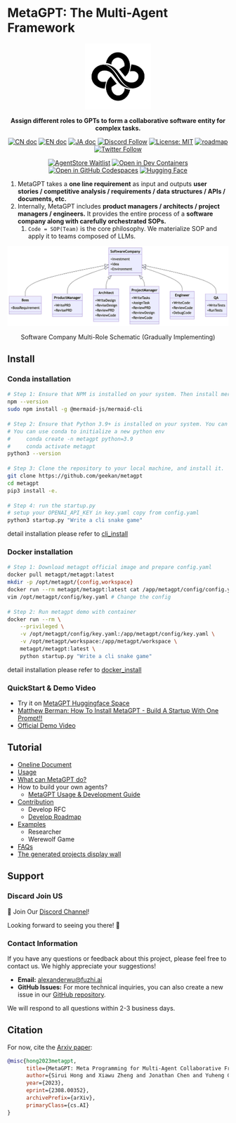 # MetaGPT: The Multi-Agent Framework

<p align="center">
<a href=""><img src="docs/resources/MetaGPT-new-log.png" alt="MetaGPT logo: Enable GPT to work in software company, collaborating to tackle more complex tasks." width="150px"></a>
</p>

<p align="center">
<b>Assign different roles to GPTs to form a collaborative software entity for complex tasks.</b>
</p>

<p align="center">
<a href="docs/README_CN.md"><img src="https://img.shields.io/badge/文档-中文版-blue.svg" alt="CN doc"></a>
<a href="README.md"><img src="https://img.shields.io/badge/document-English-blue.svg" alt="EN doc"></a>
<a href="docs/README_JA.md"><img src="https://img.shields.io/badge/ドキュメント-日本語-blue.svg" alt="JA doc"></a>
<a href="https://discord.gg/DYn29wFk9z"><img src="https://dcbadge.vercel.app/api/server/DYn29wFk9z?style=flat" alt="Discord Follow"></a>
<a href="https://opensource.org/licenses/MIT"><img src="https://img.shields.io/badge/License-MIT-blue.svg" alt="License: MIT"></a>
<a href="docs/ROADMAP.md"><img src="https://img.shields.io/badge/ROADMAP-路线图-blue" alt="roadmap"></a>
<a href="https://twitter.com/MetaGPT_"><img src="https://img.shields.io/twitter/follow/MetaGPT?style=social" alt="Twitter Follow"></a>
</p>

<p align="center">
   <a href="https://airtable.com/appInfdG0eJ9J4NNL/shrEd9DrwVE3jX6oz"><img src="https://img.shields.io/badge/AgentStore-Waitlist-ffc107?logoColor=white" alt="AgentStore Waitlist"></a>
   <a href="https://vscode.dev/redirect?url=vscode://ms-vscode-remote.remote-containers/cloneInVolume?url=https://github.com/geekan/MetaGPT"><img src="https://img.shields.io/static/v1?label=Dev%20Containers&message=Open&color=blue&logo=visualstudiocode" alt="Open in Dev Containers"></a>
   <a href="https://codespaces.new/geekan/MetaGPT"><img src="https://img.shields.io/badge/Github_Codespace-Open-blue?logo=github" alt="Open in GitHub Codespaces"></a>
   <a href="https://huggingface.co/spaces/deepwisdom/MetaGPT" target="_blank"><img alt="Hugging Face" src="https://img.shields.io/badge/%F0%9F%A4%97%20-Hugging%20Face-blue?color=blue&logoColor=white" /></a>
</p>

1. MetaGPT takes a **one line requirement** as input and outputs **user stories / competitive analysis / requirements / data structures / APIs / documents, etc.**
2. Internally, MetaGPT includes **product managers / architects / project managers / engineers.** It provides the entire process of a **software company along with carefully orchestrated SOPs.**
   1. `Code = SOP(Team)` is the core philosophy. We materialize SOP and apply it to teams composed of LLMs.

![A software company consists of LLM-based roles](docs/resources/software_company_cd.jpeg)

<p align="center">Software Company Multi-Role Schematic (Gradually Implementing)</p>

## Install

### Conda installation

```bash
# Step 1: Ensure that NPM is installed on your system. Then install mermaid-js. (If you don't have npm in your computer, please go to the Node.js official website to install Node.js https://nodejs.org/ and then you will have npm tool in your computer.)
npm --version
sudo npm install -g @mermaid-js/mermaid-cli

# Step 2: Ensure that Python 3.9+ is installed on your system. You can check this by using:
# You can use conda to initialize a new python env
#     conda create -n metagpt python=3.9
#     conda activate metagpt
python3 --version

# Step 3: Clone the repository to your local machine, and install it.
git clone https://github.com/geekan/metagpt
cd metagpt
pip3 install -e.

# Step 4: run the startup.py
# setup your OPENAI_API_KEY in key.yaml copy from config.yaml
python3 startup.py "Write a cli snake game"
```

detail installation please refer to [cli_install](docs/install/cli_install.md)

### Docker installation

```bash
# Step 1: Download metagpt official image and prepare config.yaml
docker pull metagpt/metagpt:latest
mkdir -p /opt/metagpt/{config,workspace}
docker run --rm metagpt/metagpt:latest cat /app/metagpt/config/config.yaml > /opt/metagpt/config/key.yaml
vim /opt/metagpt/config/key.yaml # Change the config

# Step 2: Run metagpt demo with container
docker run --rm \
    --privileged \
    -v /opt/metagpt/config/key.yaml:/app/metagpt/config/key.yaml \
    -v /opt/metagpt/workspace:/app/metagpt/workspace \
    metagpt/metagpt:latest \
    python startup.py "Write a cli snake game"
```

detail installation please refer to [docker_install](docs/install/docker_install.md)

### QuickStart & Demo Video
- Try it on [MetaGPT Huggingface Space](https://huggingface.co/spaces/deepwisdom/MetaGPT)
- [Matthew Berman: How To Install MetaGPT - Build A Startup With One Prompt!!](https://youtu.be/uT75J_KG_aY)
- [Official Demo Video](https://github.com/geekan/MetaGPT/assets/2707039/5e8c1062-8c35-440f-bb20-2b0320f8d27d)

## Tutorial

- [Oneline Document]()
- [Usage](docs/tutorial/usage.md)  
- [What can MetaGPT do?](docs/tutorial/what_can_this_do.md)
- How to build your own agents? 
  - [MetaGPT Usage & Development Guide](https://deepwisdom.feishu.cn/wiki/RUnswqUIPimRJmkkDZ7cLYwOndg#Yu2AdUvymoo67Jxbp0bcu8G4nEb)
- [Contribution](docs/develop/contribution.md)
  - Develop RFC
  - [Develop Roadmap](docs/ROADMAP.md)
- [Examples](docs/examples/README.md)
  - Researcher
  - Werewolf Game
- [FAQs](docs/tutorial/faq.md)  
- [The generated projects display wall](https://github.com/geekan/MetaGPT/assets/34952977/34345016-5d13-489d-b9f9-b82ace413419)

## Support

### Discard Join US
📢 Join Our [Discord Channel](https://discord.gg/ZRHeExS6xv)!

Looking forward to seeing you there! 🎉

### Contact Information

If you have any questions or feedback about this project, please feel free to contact us. We highly appreciate your suggestions!

- **Email:** alexanderwu@fuzhi.ai
- **GitHub Issues:** For more technical inquiries, you can also create a new issue in our [GitHub repository](https://github.com/geekan/metagpt/issues).

We will respond to all questions within 2-3 business days.

## Citation

For now, cite the [Arxiv paper](https://arxiv.org/abs/2308.00352):

```bibtex
@misc{hong2023metagpt,
      title={MetaGPT: Meta Programming for Multi-Agent Collaborative Framework},
      author={Sirui Hong and Xiawu Zheng and Jonathan Chen and Yuheng Cheng and Jinlin Wang and Ceyao Zhang and Zili Wang and Steven Ka Shing Yau and Zijuan Lin and Liyang Zhou and Chenyu Ran and Lingfeng Xiao and Chenglin Wu},
      year={2023},
      eprint={2308.00352},
      archivePrefix={arXiv},
      primaryClass={cs.AI}
}
```
